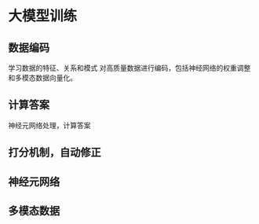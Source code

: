 # 大模型训练

## 数据编码

学习数据的特征、关系和模式
对高质量数据进行编码，包括神经网络的权重调整和多模态数据向量化。

## 计算答案

神经元网络处理，计算答案

## 打分机制，自动修正

## 神经元网络

## 多模态数据

